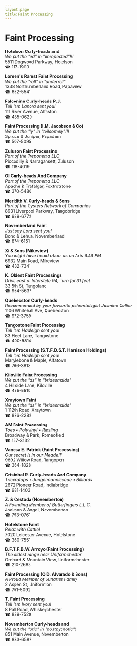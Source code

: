 ```yaml
---
layout:page
title:Faint Processing
---
```

# Faint Processing

**Hotelson Curly-heads and**  
_We put the "ed" in "unrepeated"!!!_  
5511 Dogwood Parkway, Hotelson  
☎ 117-1903



**Loreen's Rarest Faint Processing**  
_We put the "roll" in "underroll"_  
1338 Northumberland Road, Papaview  
☎ 652-5541



**Falconine Curly-heads P.J.**  
_Tell 'em Lanora sent you!_  
111 River Avenue, Alfaston  
☎ 485-0629



**Faint Processing (I.M. Jacobson & Co)**  
_We put the "ly" in "toilsomely"!!!_  
Spruce & Juniper, Papadam  
☎ 507-5095



**Zuluson Faint Processing**  
_Part of the Treponema LLC_  
Piccadilly & Narragansett, Zuluson  
☎ 118-4019



**Ol Curly-heads And Company**  
_Part of the Treponema LLC_  
Apache & Trafalgar, Foxtrotstone  
☎ 370-5480



**Meridith V. Curly-heads & Sons**  
_Part of the Oysters Network of Companies_  
8931 Liverpool Parkway, Tangobridge  
☎ 989-6772



**Novemberland Faint**  
_Just say Lora sent you!_  
Bond & Lehua, Novemberland  
☎ 874-6151



**Xi & Sons (Mikeview)**  
_You might have heard about us on Arts 64.6 FM_  
6932 Main Road, Mikeview  
☎ 482-7341



**K. Oldest Faint Processings**  
_Drive east at Interstate 94, Turn for 31 feet_  
33 5th St, Tangoland  
☎ 954-5637



**Quebecston Curly-heads**  
_Recommended by your favourite paleontologist Jasmine Collier_  
1106 Whitehall Ave, Quebecston  
☎ 972-3759



**Tangostone Faint Processing**  
_Tell 'em Hadleigh sent you!_  
83 Fleet Lane, Tangostone  
☎ 400-9814



**Faint Processing (S.T.F.D.S.T. Harrison Holdings)**  
_Tell 'em Hadleigh sent you!_  
Marylebone & Maple, Alfatown  
☎ 766-3818



**Kiloville Faint Processing**  
_We put the "ds" in "bridesmaids"_  
4 Hillside Lane, Kiloville  
☎ 455-5519



**Xraytown Faint**  
_We put the "ds" in "bridesmaids"_  
1 112th Road, Xraytown  
☎ 826-2282



**AM Faint Processing**  
_Toes • Polyvinyl • Riesling_  
Broadway & Park, Romeofield  
☎ 157-3132



**Vanesa E. Patrick (Faint Processing)**  
_Our secret is in our Meade!!!_  
9892 Willow Road, Tangoport  
☎ 364-1828



**Cristobal R. Curly-heads And Company**  
_Triceratops • Jungermanniaceae • Billiards_  
2672 Pioneer Road, Indiabridge  
☎ 981-1403



**Z. & Cestoda (Novemberton)**  
_A Founding Member of Butterfingers L.L.C._  
Jackson & Angel, Novemberton  
☎ 793-0761



**Hotelstone Faint**  
_Relax with Cattle!_  
7020 Leicester Avenue, Hotelstone  
☎ 360-7551



**B.F.T.F.B.W. Arroyo (Faint Processing)**  
_The oldest range near Uniformchester_  
Orchard & Mountain View, Uniformchester  
☎ 210-2683



**Faint Processing (O.D. Alvarado & Sons)**  
_A Proud Member of Sundries Family_  
2 Aspen St, Uniformton  
☎ 751-5092



**T. Faint Processing**  
_Tell 'em Ivory sent you!_  
8 Pall Road, Whiskeychester  
☎ 839-7529



**Novemberton Curly-heads and**  
_We put the "otic" in "postpycnotic"!_  
851 Main Avenue, Novemberton  
☎ 833-6582



